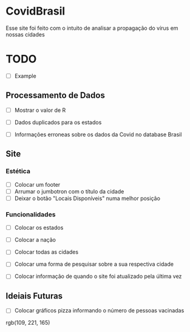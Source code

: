 # CovidBrasil

Esse site foi feito com o intuito de analisar a propagação do vírus em nossas cidades


# TODO 

- [ ] Example

## Processamento de Dados

- [ ] Mostrar o valor de R
- [ ] Dados duplicados para os estados
- [ ] Informações erroneas sobre os dados da Covid no database Brasil 


## Site

### Estética
- [ ] Colocar um footer
- [ ] Arrumar o jumbotron com o título da cidade
- [ ] Deixar o botão "Locais Disponíveis" numa melhor posição

### Funcionalidades

- [ ] Colocar os estados
- [ ] Colocar a nação
- [ ] Colocar todas as cidades
- [ ] Colocar uma forma de pesquisar sobre a sua respectiva cidade
- [ ] Colocar informação de quando o site foi atualizado pela última vez


## Ideiais Futuras
- [ ] Colocar gráficos pizza informando o número de pessoas vacinadas 


rgb(109, 221, 165)
